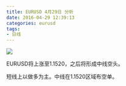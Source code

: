 ```yaml
---
title: EURUSD 4月29日 分析
date: 2016-04-29 12:39:13
categories: eurusd
tags:
- 日线
---
```

![](http://eurusd.qiniudn.com/147.png)

EURUSD将上涨至1.1520，之后将形成中线空头。

短线上以做多为主。中线在1.1520区域布空单。 
